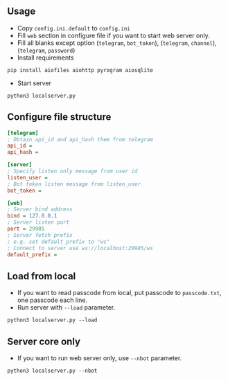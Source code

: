 ## Usage

* Copy `config.ini.default` to `config.ini`
* Fill `web` section in configure file if you want to start web server only.
* Fill all blanks except option (`telegram`, `bot_token`), (`telegram`, `channel`), (`telegram`, `password`)
* Install requirements
```shell script
pip install aiofiles aiohttp pyrogram aiosqlite
```
* Start server
```shell script
python3 localserver.py
```

## Configure file structure

```ini
[telegram]
; Obtain api_id and api_hash them from telegram
api_id =
api_hash =

[server]
; Specify listen only message from user id
listen_user =
; Bot token listen message from listen_user
bot_token =

[web]
; Server bind address
bind = 127.0.0.1
; Server listen port
port = 29985
; Server fetch prefix
; e.g. set default_prefix to "ws"
; Connect to server use ws://localhost:29985/ws
default_prefix =
```

## Load from local

* If you want to read passcode from local, put passcode to `passcode.txt`, one passcode each line.
* Run server with `--load` parameter.
```shell script
python3 localserver.py --load
```

## Server core only

* If you want to run web server only, use `--nbot` parameter.

```shell script
python3 localserver.py --nbot
```
